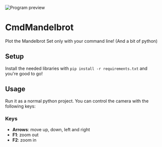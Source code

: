 ![Program preview](https://imgur.com/EQm8loa.jpg)

# CmdMandelbrot
Plot the Mandelbrot Set only with your command line! (And a bit of python)

## Setup
Install the needed libraries with `pip install -r requirements.txt` and you're good to go!

## Usage
Run it as a normal python project. You can control the camera with the following keys:

### Keys
* **Arrows**: move up, down, left and right
* **F1**: zoom out
* **F2**: zoom in